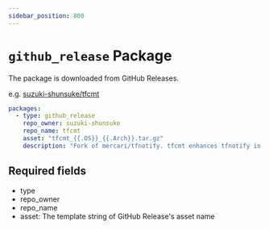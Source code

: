 ```yaml
---
sidebar_position: 800
---
```


# `github_release` Package

The package is downloaded from GitHub Releases.

e.g. [suzuki-shunsuke/tfcmt](https://github.com/aquaproj/aqua-registry/blob/main/pkgs/suzuki-shunsuke/tfcmt/registry.yaml)

```yaml
packages:
  - type: github_release
    repo_owner: suzuki-shunsuke
    repo_name: tfcmt
    asset: "tfcmt_{{.OS}}_{{.Arch}}.tar.gz"
    description: "Fork of mercari/tfnotify. tfcmt enhances tfnotify in many ways, including Terraform >= v0.15 support and advanced formatting options"
```

## Required fields

* type
* repo_owner
* repo_name
* asset: The template string of GitHub Release's asset name
